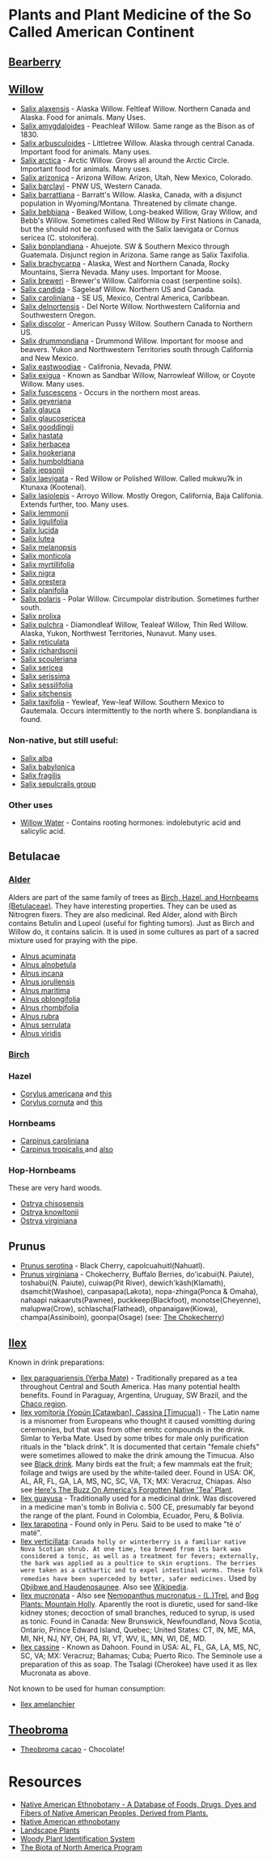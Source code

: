 # Plants and Plant Medicine of the So Called American Continent


## [Bearberry](https://en.wikipedia.org/wiki/Bearberry)


## [Willow](https://en.wikipedia.org/wiki/Willow)

* [Salix alaxensis](https://en.wikipedia.org/wiki/Salix_alaxensis) - Alaska Willow. Feltleaf Willow. Northern Canada and Alaska. Food for animals. Many Uses.
* [Salix amygdaloides](https://en.wikipedia.org/wiki/Salix_amygdaloides) - Peachleaf Willow. Same range as the Bison as of 1830.
* [Salix arbusculoides](https://en.wikipedia.org/wiki/Salix_arbusculoides) - Littletree Willow. Alaska through central Canada. Important food for animals. Many uses.
* [Salix arctica](https://en.wikipedia.org/wiki/Salix_arctica) - Arctic Willow. Grows all around the Arctic Circle. Important food for animals. Many uses.
* [Salix arizonica](https://en.wikipedia.org/wiki/Salix_arizonica) - Arizona Willow. Arizon, Utah, New Mexico, Colorado.
* [Salix barclayi](https://en.wikipedia.org/wiki/Salix_barclayi) - PNW US, Western Canada.
* [Salix barrattiana](https://en.wikipedia.org/wiki/Salix_barrattiana) - Barratt's Willow. Alaska, Canada, with a disjunct population in Wyoming/Montana. Threatened by climate change.
* [Salix bebbiana](https://en.wikipedia.org/wiki/Salix_bebbiana) - Beaked Willow, Long-beaked Willow, Gray Willow, and Bebb's Willow. Sometimes called Red Willow by First Nations in Canada, but the should not be confused with the Salix laevigata or Cornus sericea (C. stolonifera).
* [Salix bonplandiana](https://en.wikipedia.org/wiki/Salix_bonplandiana) - Ahuejote. SW & Southern Mexico through Guatemala. Disjunct region in Arizona. Same range as Salix Taxifolia.
* [Salix brachycarpa](https://en.wikipedia.org/wiki/Salix_brachycarpa) - Alaska, West and Northern Canada, Rocky Mountains, Sierra Nevada. Many uses. Important for Moose.
* [Salix breweri](https://en.wikipedia.org/wiki/Salix_breweri) - Brewer's Willow. California coast (serpentine soils).
* [Salix candida](https://en.wikipedia.org/wiki/Salix_candida) - Sageleaf Willow. Northern US and Canada.
* [Salix caroliniana](https://en.wikipedia.org/wiki/Salix_caroliniana) - SE US, Mexico, Central America, Caribbean.
* [Salix delnortensis](https://en.wikipedia.org/wiki/Salix_delnortensis) - Del Norte Willow. Northwestern California and Southwestern Oregon.
* [Salix discolor](https://en.wikipedia.org/wiki/Salix_discolor) - American Pussy Willow. Southern Canada to Northern US.
* [Salix drummondiana](https://en.wikipedia.org/wiki/Salix_drummondiana) - Drummond Willow. Important for moose and beavers. Yukon and Northwestern Territories south through California and New Mexico.
* [Salix eastwoodiae](https://en.wikipedia.org/wiki/Salix_eastwoodiae) - Califronia, Nevada, PNW.
* [Salix exigua](https://en.wikipedia.org/wiki/Salix_exigua) - Known as Sandbar Willow, Narrowleaf Willow, or Coyote Willow. Many uses.
* [Salix fuscescens](https://en.wikipedia.org/wiki/Salix_fuscescens) - Occurs in the northern most areas.
* [Salix geyeriana](https://en.wikipedia.org/wiki/Salix_geyeriana)
* [Salix glauca](https://en.wikipedia.org/wiki/Salix_glauca)
* [Salix glaucosericea](https://en.wikipedia.org/wiki/Salix_glaucosericea)
* [Salix gooddingii](https://en.wikipedia.org/wiki/Salix_gooddingii)
* [Salix hastata](https://en.wikipedia.org/wiki/Salix_hastata)
* [Salix herbacea](https://en.wikipedia.org/wiki/Salix_herbacea)
* [Salix hookeriana](https://en.wikipedia.org/wiki/Salix_hookeriana)
* [Salix humboldtiana](https://en.wikipedia.org/wiki/Salix_humboldtiana)
* [Salix jepsonii](https://en.wikipedia.org/wiki/Salix_jepsonii)
* [Salix laevigata](https://en.wikipedia.org/wiki/Salix_laevigata) - Red Willow or Polished Willow. Called mukwuʔk in Ktunaxa (Kootenai).
* [Salix lasiolepis](https://en.wikipedia.org/wiki/Salix_lasiolepis) - Arroyo Willow. Mostly Oregon, California, Baja Califonia. Extends further, too. Many uses.
* [Salix lemmonii](https://en.wikipedia.org/wiki/Salix_lemmonii)
* [Salix ligulifolia](https://en.wikipedia.org/wiki/Salix_ligulifolia)
* [Salix lucida](https://en.wikipedia.org/wiki/Salix_lucida)
* [Salix lutea](https://en.wikipedia.org/wiki/Salix_lutea)
* [Salix melanopsis](https://en.wikipedia.org/wiki/Salix_melanopsis)
* [Salix monticola](https://en.wikipedia.org/wiki/Salix_monticola)
* [Salix myrtillifolia](https://en.wikipedia.org/wiki/Salix_myrtillifolia)
* [Salix nigra](https://en.wikipedia.org/wiki/Salix_nigra)
* [Salix orestera](https://en.wikipedia.org/wiki/Salix_orestera)
* [Salix planifolia](https://en.wikipedia.org/wiki/Salix_planifolia)
* [Salix polaris](https://en.wikipedia.org/wiki/Salix_polaris) - Polar Willow. Circumpolar distribution. Sometimes further south.
* [Salix prolixa](https://en.wikipedia.org/wiki/Salix_prolixa)
* [Salix pulchra](https://en.wikipedia.org/wiki/Salix_pulchra) - Diamondleaf Willow, Tealeaf Willow, Thin Red Willow. Alaska, Yukon, Northwest Territories, Nunavut. Many uses.
* [Salix reticulata](https://en.wikipedia.org/wiki/Salix_reticulata)
* [Salix richardsonii](https://en.wikipedia.org/wiki/Salix_richardsonii)
* [Salix scouleriana](https://en.wikipedia.org/wiki/Salix_scouleriana)
* [Salix sericea](https://en.wikipedia.org/wiki/Salix_sericea)
* [Salix serissima](https://en.wikipedia.org/wiki/Salix_serissima)
* [Salix sessilifolia](https://en.wikipedia.org/wiki/Salix_sessilifolia)
* [Salix sitchensis](https://en.wikipedia.org/wiki/Salix_sitchensis)
* [Salix taxifolia](https://en.wikipedia.org/wiki/Salix_taxifolia) - Yewleaf, Yew-leaf Willow. Southern Mexico to Gautemala. Occurs intermittently to the north where S. bonplandiana is found.

### Non-native, but still useful:

* [Salix alba](https://en.wikipedia.org/wiki/Salix_alba)
* [Salix babylonica](https://en.wikipedia.org/wiki/Salix_babylonica)
* [Salix fragilis](https://en.wikipedia.org/wiki/Salix_fragilis)
* [Salix sepulcralis group](https://en.wikipedia.org/wiki/Salix_sepulcralis_group)

### Other uses

* [Willow Water](https://en.wikipedia.org/wiki/Willow_water) - Contains rooting hormones: indolebutyric acid and salicylic acid.


## Betulacae

### [Alder](https://en.wikipedia.org/wiki/Alder)

Alders are part of the same family of trees as [Birch, Hazel, and Hornbeams (Betulaceae)](https://en.wikipedia.org/wiki/Betulaceae). They have interesting properties. They can be used as Nitrogren fixers. They are also medicinal. Red Alder, alond with Birch contains Betulin and Lupeol (useful for fighting tumors). Just as Birch and Willow do, it contains salicin. It is used in some cultures as part of a sacred  mixture used for praying with the pipe.

* [Alnus acuminata](https://en.wikipedia.org/wiki/Alnus_acuminata)
* [Alnus alnobetula](https://en.wikipedia.org/wiki/Alnus_alnobetula)
* [Alnus incana](https://en.wikipedia.org/wiki/Alnus_incana)
* [Alnus jorullensis](https://en.wikipedia.org/wiki/Alnus_jorullensis)
* [Alnus maritima](https://en.wikipedia.org/wiki/Alnus_maritima)
* [Alnus oblongifolia](https://en.wikipedia.org/wiki/Alnus_oblongifolia)
* [Alnus rhombifolia](https://en.wikipedia.org/wiki/Alnus_rhombifolia)
* [Alnus rubra](https://en.wikipedia.org/wiki/Alnus_rubra)
* [Alnus serrulata](https://en.wikipedia.org/wiki/Alnus_serrulata)
* [Alnus viridis](https://en.wikipedia.org/wiki/Alnus_viridis)


### [Birch](https://en.wikipedia.org/wiki/Birch)


### Hazel

* [Corylus americana](https://en.wikipedia.org/wiki/Corylus_americana) and [this](http://www.efloras.org/florataxon.aspx?flora_id=1&taxon_id=233500448)
* [Corylus cornuta](https://en.wikipedia.org/wiki/Corylus_cornuta) and [this](https://www.fs.fed.us/database/feis/plants/shrub/corcor/all.html)


### Hornbeams

* [Carpinus caroliniana](https://en.wikipedia.org/wiki/Carpinus_caroliniana)
* [Carpinus tropicalis ](http://dx.doi.org/10.2305/IUCN.UK.2014-3.RLTS.T194532A2345597.en) and [also](https://www.inaturalist.org/taxa/371732-Carpinus-tropicalis)


### Hop-Hornbeams

These are very hard woods.

* [Ostrya chisosensis](https://en.wikipedia.org/wiki/Ostrya_chisosensis)
* [Ostrya knowltonii](https://www.fs.fed.us/database/feis/plants/tree/ostkno/all.html)
* [Ostrya virginiana](https://en.wikipedia.org/wiki/Ostrya_virginiana)


## Prunus

* [Prunus serotina](https://en.wikipedia.org/wiki/Prunus_serotina) - Black Cherry, capolcuahuitl(Nahuatl).
* [Prunus virginiana](https://en.wikipedia.org/wiki/Prunus_virginiana) - Chokecherry, Buffalo Berries, do'icabui(N. Paiute), toshəbui(N. Paiute), cuiwap(Pit River), dewich'käsh(Klamath), dsamchit(Washoe), canpasapa(Lakota), nopa-zhinga(Ponca & Omaha), nahaapi nakaaruts(Pawnee), puckkeep(Blackfoot), monotse(Cheyenne), malupwa(Crow), schlascha(Flathead), ohpanaigaw(Kiowa), champa(Assiniboin), goonpa(Osage) (see: [The Chokecherry](https://sites.google.com/a/macalester.edu/ordwipedia/traditional-ecological-knowledge-tek-from-ling-225/the-chokecherry))


## [Ilex](https://en.wikipedia.org/wiki/Holly)

Known in drink preparations:

* [Ilex paraguariensis (Yerba Mate)](https://en.wikipedia.org/wiki/Yerba_mate) - Traditionally prepared as a tea throughout Central and South America. Has many potential health benefits. Found in Paraguay, Argentina, Uruguay, SW Brazil, and the [Chaco region](https://en.wikipedia.org/wiki/Gran_Chaco).
* [Ilex vomitoria (Yopún [Catawban], Cassina [Timucua])](https://en.wikipedia.org/wiki/Ilex_vomitoria) - The Latin name is a misnomer from Europeans who thought it caused vomitting during ceremonies, but that was from other emitc compounds in the drink. Simlar to Yerba Mate. Used by some tribes for male only purification rituals in the "black drink". It is documented that certain "female chiefs" were sometimes allowed to make the drink amoung the Timucua. Also see [Black drink](https://en.wikipedia.org/wiki/Black_drink). Many birds eat the fruit; a few mammals eat the fruit; foilage and twigs are used by the white-tailed deer. Found in USA: OK, AL, AR, FL, GA, LA, MS, NC, SC, VA, TX; MX: Veracruz, Chiapas. Also see [Here's The Buzz On America's Forgotten Native 'Tea' Plant](https://www.npr.org/sections/thesalt/2015/08/04/429071993/heres-the-buzz-on-americas-forgotten-native-tea-plant).
* [Ilex guayusa](https://en.wikipedia.org/wiki/Ilex_guayusa) - Traditionally used for a medicinal drink. Was discovered in a medicine man's tomb in Bolivia c. 500 CE, presumably far beyond the range of the plant. Found in Colombia, Ecuador, Peru, & Bolivia.
* [Ilex tarapotina](https://en.wikipedia.org/wiki/Ilex_tarapotina) - Found only in Peru. Said to be used to make "té o’ maté".
* [Ilex verticillata](https://novascotia.ca/museum/poison/?section=species&id=95):
  `Canada holly or winterberry is a familiar native Nova Scotian shrub. At one time, tea brewed from its bark was considered a tonic, as well as a treatment for fevers; externally, the bark was applied as a poultice to skin eruptions. The berries were taken as a cathartic and to expel intestinal worms. These folk remedies have been superceded by better, safer medicines.` Used by [Objibwe and Haudenosaunee](http://naeb.brit.org/uses/species/1979/). Also see [Wikipedia](https://en.wikipedia.org/wiki/Ilex_verticillata).
* [Ilex mucronata](https://npgsweb.ars-grin.gov/gringlobal/taxonomydetail.aspx?id=429925) - Also see [Nemopanthus mucronatus - (L.)Trel.](https://pfaf.org/user/Plant.aspx?LatinName=Nemopanthus+mucronatus) and [Bog Plants: Mountain Holly](https://joshfecteau.com/bog-plants-mountain-holly/). Aparently the root is diuretic, used for sand-like kidney stones; decoction of small branches, reduced to syrup, is used as tonic. Found in Canada: New Brunswick, Newfoundland, Nova Scotia, Ontario, Prince Edward Island, Quebec; United States: CT, IN, ME, MA, MI, NH, NJ, NY, OH, PA, RI, VT, WV, IL, MN, WI, DE, MD.
* [Ilex cassine](https://en.wikipedia.org/wiki/Ilex_cassine) - Known as Dahoon. Found in USA: AL, FL, GA, LA, MS, NC, SC, VA; MX: Veracruz; Bahamas; Cuba; Puerto Rico. The Seminole use a preparation of this as soap. The Tsalagi (Cherokee) have used it as Ilex Mucronata as above.

Not known to be used for human consumption:
* [Ilex amelanchier](https://en.wikipedia.org/wiki/Ilex_amelanchier)


## [Theobroma](https://en.wikipedia.org/wiki/Theobroma)

* [Theobroma cacao](https://en.wikipedia.org/wiki/Theobroma_cacao) - Chocolate!

# Resources

* [Native American Ethnobotany - A Database of Foods, Drugs, Dyes and Fibers of Native American Peoples, Derived from Plants.](http://naeb.brit.org/)
* [Native American ethnobotany](https://en.wikipedia.org/wiki/Native_American_ethnobotany)
* [Landscape Plants](https://landscapeplants.oregonstate.edu/)
* [Woody Plant Identification System](https://oregonstate.edu/dept/ldplants/plant_ident/plant/search/type/1)
* [The Biota of North America Program](http://www.bonap.org/)
